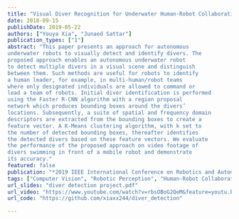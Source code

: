 ```yaml
---
title: "Visual Diver Recognition for Underwater Human-Robot Collaboration"
date: 2018-09-15
publishDate: 2019-05-22
authors: ["Youya Xia", "Junaed Sattar"]
publication_types: ["1"]
abstract: "This paper presents an approach for autonomous
underwater robots to visually detect and identify divers. The
proposed approach enables an autonomous underwater robot
to detect multiple divers in a visual scene and distinguish
between them. Such methods are useful for robots to identify
a human leader, for example, in multi-human/robot teams
where only designated individuals are allowed to command or
lead a team of robots. Initial diver identification is performed
using the Faster R-CNN algorithm with a region proposal
network which produces bounding boxes around the divers’
locations. Subsequently, a suite of spatial and frequency domain
descriptors are extracted from the bounding boxes to create a
feature vector. A K-Means clustering algorithm, with k set to
the number of detected bounding boxes, thereafter identifies
the detected divers based on these feature vectors. We evaluate
the performance of the proposed approach on video footage of
divers swimming in front of a mobile robot and demonstrate
its accuracy."
featured: false
publication: "*2019 IEEE International Conference on Robotics and Automation*"
tags: ["Computer Vision", "Robotic Perception", "Human-Robot Collaboration", "Underwater Robotics"]
url_slides: "diver detection project.pdf"
url_video: "https://www.youtube.com/watch?v=rbsOBoG2QeM&feature=youtu.be"
url_code: "https://github.com/xiaxx244/diver_detection"

---
```

